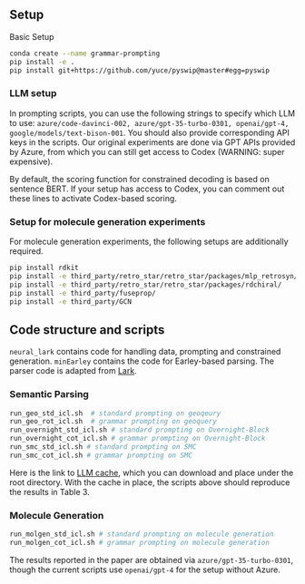 ## Setup

Basic Setup

```bash
conda create --name grammar-prompting
pip install -e .
pip install git+https://github.com/yuce/pyswip@master#egg=pyswip
```

### LLM setup

 In prompting scripts, you can use the following strings to specify which LLM to use: `azure/code-davinci-002, azure/gpt-35-turbo-0301, openai/gpt-4, google/models/text-bison-001`. You should also provide corresponding API keys in the scripts. Our original experiments are done via GPT APIs provided by Azure, from which you can still get access to Codex (WARNING: super expensive). 

By default, the scoring function for constrained decoding is based on sentence BERT. If your setup has access to Codex, you can comment out these lines to activate Codex-based scoring. 

### Setup for molecule generation experiments

For molecule generation experiments, the following setups are additionally required.

```bash
pip install rdkit
pip install -e third_party/retro_star/retro_star/packages/mlp_retrosyn/
pip install -e third_party/retro_star/retro_star/packages/rdchiral/
pip install -e third_party/fuseprop/
pip install -e third_party/GCN
```


## Code structure and scripts

`neural_lark` contains code for handling data, prompting and constrained generation.
`minEarley` contains the code for Earley-based parsing. The parser code is adapted from [Lark](https://github.com/lark-parser/lark). 

### Semantic Parsing

```bash
run_geo_std_icl.sh  # standard prompting on geoqeury
run_geo_rot_icl.sh  # grammar prompting on geoquery
run_overnight_std_icl.sh # standard prompting on Overnight-Block
run_overnight_cot_icl.sh # grammar prompting on Overnight-Block
run_smc_std_icl.sh # standard prompting on SMC
run_smc_cot_icl.sh # grammar prompting on SMC
```

Here is the link to [LLM cache](https://drive.google.com/file/d/1cUPnWE6x3TvlDs-rtn6oGhp0cd1ludnw/view?usp=sharing), which you can download and place under the root directory. With the cache in place, the scripts above should reproduce the results in Table 3.

### Molecule Generation

```bash
run_molgen_std_icl.sh # standard prompting on molecule generation
run_molgen_cot_icl.sh # grammar prompting on molecule generation
```

The results reported in the paper are obtained via `azure/gpt-35-turbo-0301`, though the current scripts use `openai/gpt-4` for the setup without Azure.